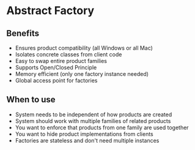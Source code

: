 # Abstract Factory

## Benefits

* Ensures product compatibility (all Windows or all Mac)
* Isolates concrete classes from client code
* Easy to swap entire product families
* Supports Open/Closed Principle
* Memory efficient (only one factory instance needed)
* Global access point for factories

## When to use

* System needs to be independent of how products are created
* System should work with multiple families of related products
* You want to enforce that products from one family are used together
* You want to hide product implementations from clients
* Factories are stateless and don't need multiple instances